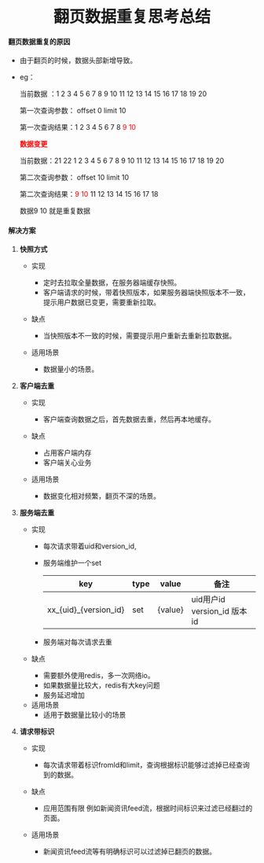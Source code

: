 <p align="center"><font size="6"><b>翻页数据重复思考总结</b></font></p>

####  翻页数据重复的原因

* 由于翻页的时候，数据头部新增导致。

* eg：

  当前数据 ：1 2 3 4 5 6 7 8 9 10 11 12 13 14 15 16 17 18 19 20 

  第一次查询参数： offset 0 limit 10

  第一次查询结果：1 2 3 4 5 6 7 8 <font color="red">9 10</font>

  <font color="red"><b>数据变更</b></font>

  当前数据：21 22 1 2 3 4 5 6 7 8 9 10 11 12 13 14 15 16 17 18 19 20 

  第二次查询参数： offset 10 limit 10

  第二次查询结果：<font color="red">9 10</font> 11 12 13 14 15 16 17 18

  数据9 10 就是重复数据   

#### 解决方案

1. **快照方式**

   - 实现
     - 定时去拉取全量数据，在服务器端缓存快照。
     - 客户端请求的时候，带着快照版本，如果服务器端快照版本不一致，提示用户数据已变更，需要重新拉取。

   - 缺点
     - 当快照版本不一致的时候，需要提示用户重新去重新拉取数据。

   - 适用场景
     - 数据量小的场景。

2. **客户端去重**

   - 实现
     - 客户端查询数据之后，首先数据去重，然后再本地缓存。
   - 缺点
     - 占用客户端内存
     - 客户端关心业务

   - 适用场景
     - 数据变化相对频繁，翻页不深的场景。

3. **服务端去重**

   * 实现
     * 每次请求带着uid和version_id,

     * 服务端维护一个set

       | key                     | type | value   | 备注                        |
       | ----------------------- | ---- | ------- | --------------------------- |
       | xx\_{uid}\_{version_id} | set  | {value} | uid用户id version_id 版本id |

     * 服务端对每次请求去重

   * 缺点

     - 需要额外使用redis，多一次网络io。
     - 如果数据量比较大，redis有大key问题
     - 服务延迟增加

   - 适用场景
     - 适用于数据量比较小的场景

4. **请求带标识**

   - 实现
     - 每次请求带着标识fromId和limit，查询根据标识能够过滤掉已经查询到的数据。

   - 缺点
     - 应用范围有限 例如新闻资讯feed流，根据时间标识来过滤已经翻过的页面。

   - 适用场景
     - 新闻资讯feed流等有明确标识可以过滤掉已翻页的数据。

   ​	